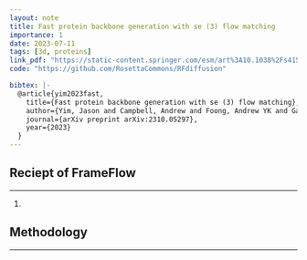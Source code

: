 ```yaml
---
layout: note
title: Fast protein backbone generation with se (3) flow matching
importance: 1
date: 2023-07-11
tags: [3d, proteins]
link_pdf: "https://static-content.springer.com/esm/art%3A10.1038%2Fs41586-023-06415-8/MediaObjects/41586_2023_6415_MOESM1_ESM.pdf"
code: "https://github.com/RosettaCommons/RFdiffusion"

bibtex: |-
  @article{yim2023fast,
    title={Fast protein backbone generation with se (3) flow matching},
    author={Yim, Jason and Campbell, Andrew and Foong, Andrew YK and Gastegger, Michael and Jim{\'e}nez-Luna, Jos{\'e} and Lewis, Sarah and Satorras, Victor Garcia and Veeling, Bastiaan S and Barzilay, Regina and Jaakkola, Tommi and others},
    journal={arXiv preprint arXiv:2310.05297},
    year={2023}
  }
---
```


## Reciept of FrameFlow
---

1. 


## Methodology
---



